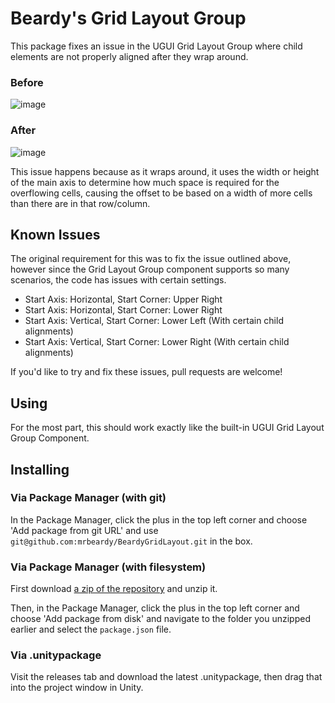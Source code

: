 # Beardy's Grid Layout Group

This package fixes an issue in the UGUI Grid Layout Group where child elements
are not properly aligned after they wrap around.

### Before

![image](https://user-images.githubusercontent.com/578902/110239792-c1bdad80-7f40-11eb-85ce-df37d2013e89.png)

### After

![image](https://user-images.githubusercontent.com/578902/110239796-c5e9cb00-7f40-11eb-96f5-e09266a98a87.png)

This issue happens because as it wraps around, it uses the width or height of the main axis to determine how much space is required for the overflowing cells, causing the offset to be based on a width of more cells than there are in that row/column.

## Known Issues

The original requirement for this was to fix the issue outlined above, however since the Grid
Layout Group component supports so many scenarios, the code has issues with certain settings.

  -  Start Axis: Horizontal, Start Corner: Upper Right
  -  Start Axis: Horizontal, Start Corner: Lower Right
  -  Start Axis: Vertical, Start Corner: Lower Left (With certain child alignments)
  -  Start Axis: Vertical, Start Corner: Lower Right (With certain child alignments)

If you'd like to try and fix these issues, pull requests are welcome!

## Using

For the most part, this should work exactly like the built-in UGUI Grid Layout Group Component.

## Installing

### Via Package Manager (with git)

In the Package Manager, click the plus in the top left corner and choose 'Add package from git URL'
and use `git@github.com:mrbeardy/BeardyGridLayout.git` in the box.

### Via Package Manager (with filesystem)

First download [a zip of the repository](https://github.com/mrbeardy/BeardyGridLayout/archive/main.zip) and unzip it.

Then, in the Package Manager, click the plus in the top left corner and choose 'Add package from disk'
and navigate to the folder you unzipped earlier and select the `package.json` file.

### Via .unitypackage

Visit the releases tab and download the latest .unitypackage, then drag that into the project window in Unity.
